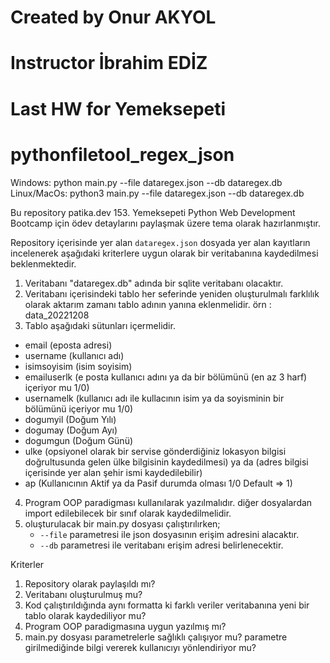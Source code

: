 # Created by Onur AKYOL
# Instructor İbrahim EDİZ
# Last HW for Yemeksepeti

# pythonfiletool_regex_json

Windows: python main.py --file dataregex.json --db dataregex.db
Linux/MacOs: python3 main.py --file dataregex.json --db dataregex.db

Bu repository patika.dev 153. Yemeksepeti Python Web Development Bootcamp için ödev detaylarını paylaşmak üzere tema olarak hazırlanmıştır. 

Repository içerisinde yer alan `dataregex.json` dosyada yer alan kayıtların incelenerek aşağıdaki kriterlere uygun olarak bir veritabanına kaydedilmesi beklenmektedir. 
1. Veritabanı "dataregex.db" adında bir sqlite veritabanı olacaktır.
2. Veritabanı içerisindeki tablo her seferinde yeniden oluşturulmalı farklılık olarak aktarım zamanı tablo adının yanına eklenmelidir. örn : data_20221208
3. Tablo aşağıdaki sütunları içermelidir.
  - email (eposta adresi)
  - username (kullanıcı adı)
  - isimsoyisim (isim soyisim)
  - emailuserlk (e posta kullanıcı adını ya da bir bölümünü (en az 3 harf) içeriyor mu 1/0)
  - usernamelk (kullanıcı adı ile kullacının isim ya da soyisminin bir bölümünü içeriyor mu 1/0)
  - dogumyil (Doğum Yılı)
  - dogumay  (Doğum Ayı)
  - dogumgun (Doğum Günü)
  - ulke (opsiyonel olarak bir servise gönderdiğiniz lokasyon bilgisi doğrultusunda gelen ülke bilgisinin kaydedilmesi) ya da (adres bilgisi içerisinde yer alan şehir ismi kaydedilebilir)
  - ap (Kullanıcının Aktif ya da Pasif durumda olması 1/0 Default => 1)
4. Program OOP paradigması kullanılarak yazılmalıdır. diğer dosyalardan import edilebilecek bir sınıf olarak kaydedilmelidir.
5. oluşturulacak bir main.py dosyası çalıştırılırken;
   - `--file` parametresi ile json dosyasının erişim adresini alacaktır.
   - `--db` parametresi ile veritabanı erişim adresi belirlenecektir. 

Kriterler
1. Repository olarak paylaşıldı mı?
2. Veritabanı oluşturulmuş mu?
3. Kod çalıştırıldığında aynı formatta ki farklı veriler veritabanına yeni bir tablo olarak kaydediliyor mu?
4. Program OOP paradigmasına uygun yazılmış mı?
5. main.py dosyası parametrelerle sağlıklı çalışıyor mu? parametre girilmediğinde bilgi vererek kullanıcıyı yönlendiriyor mu?
